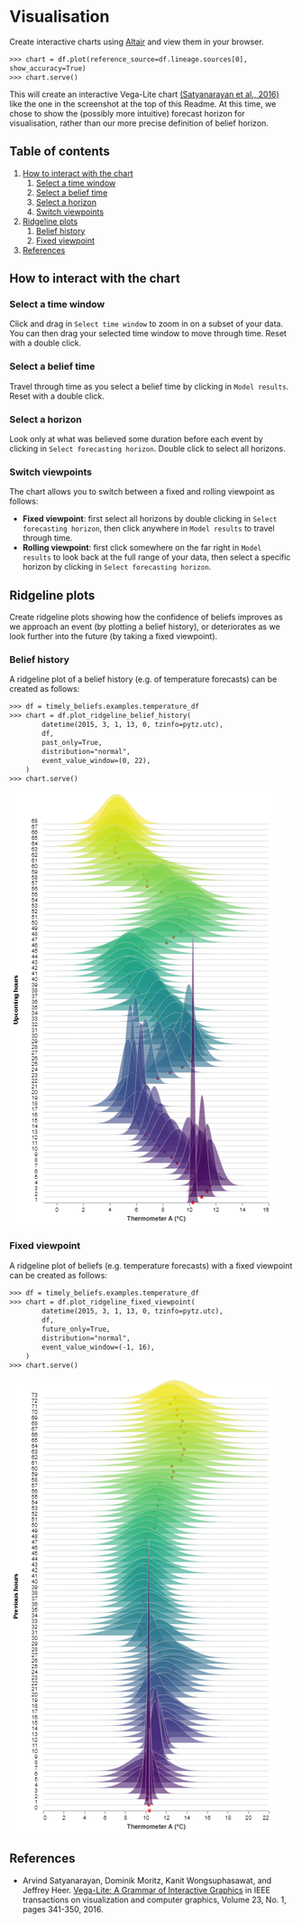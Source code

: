 # Visualisation

Create interactive charts using [Altair](http://altair-viz.github.io) and view them in your browser.

    >>> chart = df.plot(reference_source=df.lineage.sources[0], show_accuracy=True)
    >>> chart.serve()

This will create an interactive Vega-Lite chart [(Satyanarayan et al., 2016)](#references) like the one in the screenshot at the top of this Readme.
At this time, we chose to show the (possibly more intuitive) forecast horizon for visualisation,
rather than our more precise definition of belief horizon.

## Table of contents

1. [How to interact with the chart](#how-to-interact-with-the-chart)
    1. [Select a time window](#select-a-time-window)
    1. [Select a belief time](#select-a-belief-time)
    1. [Select a horizon](#select-a-horizon)
    1. [Switch viewpoints](#switch-viewpoints)
1. [Ridgeline plots](#ridgeline-plots)
    1. [Belief history](#belief-history)
    1. [Fixed viewpoint](#fixed-viewpoint)
1. [References](#references)

## How to interact with the chart

### Select a time window

Click and drag in `Select time window` to zoom in on a subset of your data.
You can then drag your selected time window to move through time.
Reset with a double click.

### Select a belief time

Travel through time as you select a belief time by clicking in `Model results`.
Reset with a double click.

### Select a horizon

Look only at what was believed some duration before each event by clicking in `Select forecasting horizon`.
Double click to select all horizons.

### Switch viewpoints

The chart allows you to switch between a fixed and rolling viewpoint as follows:
- **Fixed viewpoint**: first select all horizons by double clicking in `Select forecasting horizon`, then click anywhere in `Model results` to travel through time.
- **Rolling viewpoint**: first click somewhere on the far right in `Model results` to look back at the full range of your data, then select a specific horizon by clicking in `Select forecasting horizon`.

## Ridgeline plots

Create ridgeline plots showing how the confidence of beliefs improves as we approach an event (by plotting a belief history),
or deteriorates as we look further into the future (by taking a fixed viewpoint).

### Belief history

A ridgeline plot of a belief history (e.g. of temperature forecasts) can be created as follows:

    >>> df = timely_beliefs.examples.temperature_df
    >>> chart = df.plot_ridgeline_belief_history(
            datetime(2015, 3, 1, 13, 0, tzinfo=pytz.utc),
            df,
            past_only=True,
            distribution="normal",
            event_value_window=(0, 22),
        )
    >>> chart.serve()

![Ridgeline fixed viewpoint](timely_beliefs/docs/fixed_viewpoint_ridgeline.png "Fixed viewpoint")

### Fixed viewpoint

A ridgeline plot of beliefs (e.g. temperature forecasts) with a fixed viewpoint can be created as follows:

    >>> df = timely_beliefs.examples.temperature_df
    >>> chart = df.plot_ridgeline_fixed_viewpoint(
            datetime(2015, 3, 1, 13, 0, tzinfo=pytz.utc),
            df,
            future_only=True,
            distribution="normal",
            event_value_window=(-1, 16),
        )
    >>> chart.serve()
    
![Ridgeline belief history](timely_beliefs/docs/belief_history_ridgeline.png "Belief history")

## References

- Arvind Satyanarayan, Dominik Moritz, Kanit Wongsuphasawat, and Jeffrey Heer. [Vega-Lite: A Grammar of Interactive Graphics](https://idl.cs.washington.edu/files/2017-VegaLite-InfoVis.pdf) in IEEE transactions on visualization and computer graphics, Volume 23, No. 1, pages 341-350, 2016.
